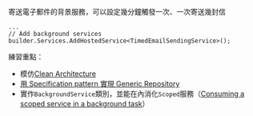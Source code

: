 寄送電子郵件的背景服務，可以設定幾分鐘觸發一次、一次寄送幾封信
```
...
// Add background services
builder.Services.AddHostedService<TimedEmailSendingService>();
```

練習重點：
- 模仿[Clean Architecture](https://github.com/dotnet-architecture/eShopOnWeb)
- [用 Specification pattern 實現 Generic Repository](https://hackmd.io/@alanyang/HJ4lz8q2o)
- 實作`BackgroundService`類別，並能在內消化`Scoped`服務（[Consuming a scoped service in a background task](https://learn.microsoft.com/en-us/aspnet/core/fundamentals/host/hosted-services?view=aspnetcore-8.0&tabs=visual-studio#consuming-a-scoped-service-in-a-background-task)）
